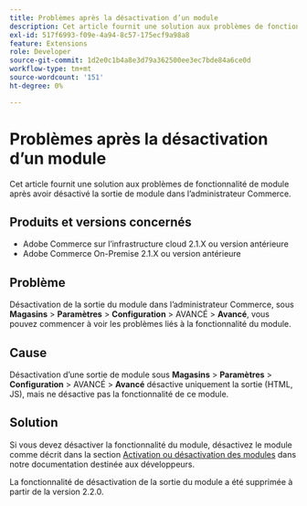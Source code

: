 ```yaml
---
title: Problèmes après la désactivation d’un module
description: Cet article fournit une solution aux problèmes de fonctionnalité de module après avoir désactivé la sortie de module dans l’administrateur Commerce.
exl-id: 517f6993-f09e-4a94-8c57-175ecf9a98a8
feature: Extensions
role: Developer
source-git-commit: 1d2e0c1b4a8e3d79a362500ee3ec7bde84a6ce0d
workflow-type: tm+mt
source-wordcount: '151'
ht-degree: 0%

---
```


# Problèmes après la désactivation d’un module

Cet article fournit une solution aux problèmes de fonctionnalité de module après avoir désactivé la sortie de module dans l’administrateur Commerce.

## Produits et versions concernés

* Adobe Commerce sur l’infrastructure cloud 2.1.X ou version antérieure
* Adobe Commerce On-Premise 2.1.X ou version antérieure

## Problème

Désactivation de la sortie du module dans l’administrateur Commerce, sous **Magasins** > **Paramètres** > **Configuration** > AVANCÉ > **Avancé**, vous pouvez commencer à voir les problèmes liés à la fonctionnalité du module.

## Cause

Désactivation d’une sortie de module sous **Magasins** > **Paramètres** > **Configuration** > AVANCÉ > **Avancé** désactive uniquement la sortie (HTML, JS), mais ne désactive pas la fonctionnalité de ce module.

## Solution

Si vous devez désactiver la fonctionnalité du module, désactivez le module comme décrit dans la section [Activation ou désactivation des modules](https://devdocs.magento.com/guides/v2.1/install-gde/install/cli/install-cli-subcommands-enable.html) dans notre documentation destinée aux développeurs.

La fonctionnalité de désactivation de la sortie du module a été supprimée à partir de la version 2.2.0.
